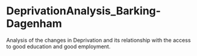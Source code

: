# DeprivationAnalysis_Barking-Dagenham
Analysis of the changes in Deprivation and its relationship with the access to good education and good employment.
